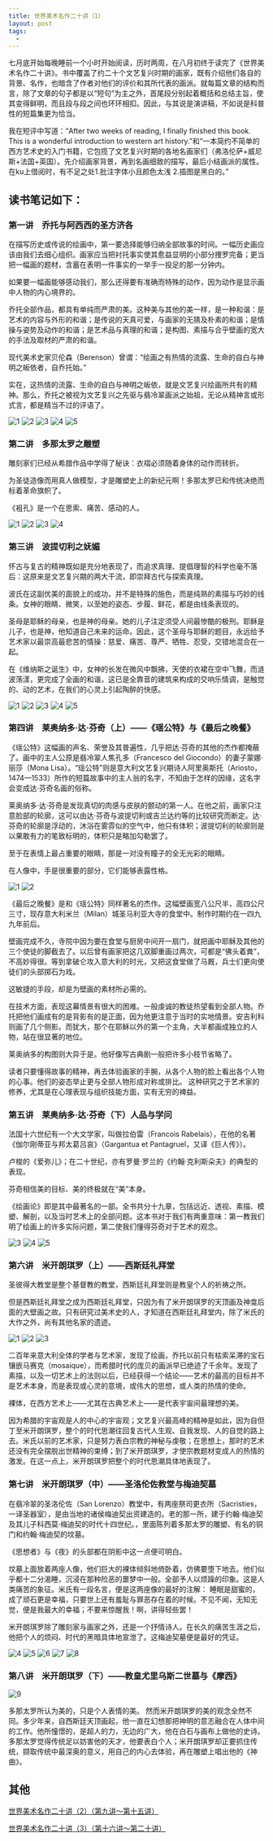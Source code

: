 ```yaml
---
title: 世界美术名作二十讲（1）
layout: post
tags:
  -
---
```

七月底开始每晚睡前一个小时开始阅读，历时两周，在八月初终于读完了《世界美术名作二十讲》。书中覆盖了约二十个文艺复兴时期的画家，既有介绍他们各自的背景、名作，也暗含了作者对他们的评价和其所代表的画派。就每篇文章的结构而言，除了文章的句子都是以“短句”为主之外，首尾段分别起着概括和总结主旨，使其变得鲜明，而且段与段之间也环环相扣。因此，与其说是演讲稿，不如说是科普性的短篇集更为恰当。

我在短评中写道：“After two weeks of reading, I finally finished this book. This is a wonderful introduction to western art history.”和“一本简约不简单的西方艺术史的入门书籍，它包揽了文艺复兴时期的各地名画家们（弗洛伦萨+威尼斯+法国+英国）。先介绍画家背景，再到名画细致的描写，最后小结画派的属性。在ku上借阅时，有不足之处1.批注字体小且颜色太浅 2.插图是黑白的。”

## 读书笔记如下：

### 第一讲　乔托与阿西西的圣方济各

在描写历史或传说的绘画中，第一要选择能够归纳全部故事的时间。一幅历史画应该由我们去细心组织。画家应当把衬托事实使其愈益显明的小部分捜罗完备；更当把一幅画的题材，含蓄在表明一件事实的一举手一投足的那一分钟内。

如果要一幅画能够感动我们，那么还得要有准确而特殊的动作，因为动作是显示画中人物的内心境界的。

乔托全部作品，都具有单纯而严肃的美。这种美与其他的美一样，是一种和谐：是艺术的内容与外形的和谐；是传说的天真可爱，与画家的无猜及朴素的和谐；是情操与姿势及动作的和谐；是艺术品与真理的和谐；是构图、素描与合乎壁画的宽大的手法及取材的严肃的和谐。

现代美术史家贝伦森（Berenson）曾谓：“绘画之有热情的流露、生命的自白与神明之皈依者，自乔托始。”

实在，这热情的流露、生命的自白与神明之皈依，就是文艺复兴绘画所共有的精神。那么，乔托之被视为文艺复兴之先驱与翡冷翠画派之始祖，无论从精神言或形式言，都是精当不过的评语了。

![1](/img/乔托1.png)
![2](/img/乔托2.png)
![3](/img/乔托3.png)
![4](/img/乔托4.png)
![5](/img/乔托5.png)

### 第二讲　多那太罗之雕塑

雕刻家们已经从希腊作品中学得了秘诀：衣褶必须随着身体的动作而转折。

为圣徒造像而用真人做模型，才是雕塑史上的新纪元啊！多那太罗已和传统决绝而标着革命旗帜了。

《袓孔》是一个在思索、痛苦、感动的人。

![1](/img/多纳泰罗1.png)
![2](/img/多纳泰罗2.png)
![3](/img/多纳泰罗3.png)
![4](/img/多纳泰罗4.png)

### 第三讲　波提切利之妩媚

怀古与复古的精神既如是充分地表现了，而追求真理、提倡理智的科学也毫不落后：这原来是文艺复兴期的两大干流，即崇拜古代与探索真理。

波氏在这副优美的面貌上的成功，并不是特殊的施色，而是纯熟的素描与巧妙的线条。女神的眼睛、微笑，以至她的姿态、步履、鲜花，都是由线条表现的。

圣母是耶稣的母亲，也是神的母亲。她的儿子注定须受人间最惨酷的极刑。耶稣是儿子，也是神，他知道自己未来的运命。因此，这个圣母与耶稣的题目，永远给予艺术家以最崇高最悲苦的情操：慈爱、痛苦、尊严、牺牲、忍受，交错地混合在一起。

在《维纳斯之诞生》中，女神的长发在微风中飘拂，天使的衣裙在空中飞舞，而涟波荡漾，更完成了全画的和谐，这已是全靠音的建筑来构成的交响乐情调，是触觉的、动的艺术，在我们的心灵上引起陶醉的快感。

![1](/img/波提切利1.png)
![2](/img/波提切利2.png)
![3](/img/波提切利3.png)
![4](/img/波提切利4.png)
![5](/img/波提切利5.png)

### 第四讲　莱奥纳多·达·芬奇（上）——《瑶公特》与《最后之晚餐》

《瑶公特》这幅画的声名、荣誉及其普遍性，几乎把达·芬奇的其他的杰作都掩蔽了。画中的主人公原是翡冷翠人焦孔多（Francesco del Giocondo）的妻子蒙娜·丽莎（Mona Lisa）。“瑶公特”则是意大利文艺复兴期诗人阿里奥斯托（Ariosto，1474—1533）所作的短篇故事中的主人翁的名字，不知由于怎样的因缘，这名字会变成达·芬奇名画的俗称。

莱奥纳多·达·芬奇是发现真切的肉感与皮肤的颤动的第一人。在他之前，画家只注意脸部的轮廓，这可以由达·芬奇与波提切利或吉兰达约等的比较研究而断定。达·芬奇的轮廓是浮动的，沐浴在雾雰似的空气中，他只有体积；波提切利的轮廓则是以果敢有力的笔致标明的，体积只是略加勾勒罢了。

至于在表情上最占重要的眼睛，那是一对没有瞳子的全无光彩的眼睛。

在人像中，手是很重要的部分，它们能够表露性格。

![1](/img/达芬奇1.png)
![2](/img/达芬奇2.png)

《最后之晚餐》是和《瑶公特》同样著名的杰作。这幅壁画宽八公尺半，高四公尺三寸，现存意大利米兰（Milan）城圣马利亚大寺的食堂中。制作时期约在一四九九年前后。

壁画完成不久，寺院中因为要在食堂与厨房中间开一扇门，就把画中耶稣及其他的三个使徒的脚截去了。以后曾有画家把这几双脚重画过两次，可都是“佛头着粪”，不高妙得很。等到拿破仑攻入意大利的时光，又把这食堂做了马厩，兵士们更向使徒们的头部掷石为戏。

这敏捷的手段，却是为壁画的素材所必需的。

在技术方面，表现这幕情景有很大的困难。一般虔诚的教徒热望看到全部人物。乔托把他们画成有的是背影有的是正面，因为他更注意于当时的实地情景。安吉利科则画了几个侧影。而犹大，那个在耶稣以外的第一个主角，大半都画成独立的人物，站在很显著的地位。

莱奥纳多的构图则大异于是。他好像写古典剧一般把许多小枝节省略了。

读者只要懂得故事的精神，再去体验画家的手腕，从各个人物的脸上看出各个人物的心事。他们的姿态举止更与全部人物形成对称或排比。 这种研究之于艺术家的修养，尤其是在心理表现与组织技能方面，实有无穷的裨益。

### 第五讲　莱奥纳多·达·芬奇（下）人品与学问

法国十六世纪有一个大文学家，叫做拉伯雷（Francois Rabelais），在他的名著《伽尔刚蒂亚与邦太葛吕哀》（Gargantua et Pantagruel，又译《巨人传》）。

卢梭的《爱弥儿》；在二十世纪，亦有罗曼·罗兰的《约翰·克利斯朵夫》的典型的表现。

芬奇相信美的目标、美的终极就在“美”本身。

《绘画论》即是其中最著名的一部。全书共分十九章，包括远近、透视、素描、模塑、解剖，以及当时艺术上的全部问题。这本书对于我们有两重意味：第一教我们明了绘画上的许多实际问题，第二使我们懂得芬奇对于艺术的观念。

![3](/img/达芬奇3.png)
![4](/img/达芬奇4.png)
![5](/img/达芬奇5.png)

### 第六讲　米开朗琪罗（上）——西斯廷礼拜堂

圣彼得大教堂是整个基督教的教堂，西斯廷礼拜堂则是教皇个人的祈祷之所。

但是西斯廷礼拜堂之成为西斯廷礼拜堂，只因为有了米开朗琪罗的天顶画及神龛后面的大壁画之故。只有研究过美术史的人，才知道在西斯廷礼拜堂内，除了米氏的大作之外，尚有其他名家的遗迹。

![1](/img/米开朗琪罗1.png)
![2](/img/米开朗琪罗2.png)
![3](/img/米开朗琪罗3.png)

二百年来意大利全体的学者与艺术家，发现了绘画，乔托以前只有枯索呆滞的宝石镶嵌马赛克（mosaique），而希腊时代的庞贝的画派早已绝迹了千余年。发现了素描，以及一切艺术上的法则以后，已经获得一个结论——艺术的最高的目标并不是艺术本身，而是表现或心灵的意境，或伟大的思想，或人类的热情的使命。

裸体，在西方艺术上——尤其在古典艺术上——是代表宇宙间最理想的美。

因为希腊的宇宙观是人的中心的宇宙观；文艺复兴最高峰的精神是如此，因为自但丁至米开朗琪罗，整个的时代思潮往回复古代人生观、自我发现、人的自觉的路上去。米氏以前的艺术家，只是努力表白宗教的神秘与虔敬；在思想上，那时的艺术还没有完全摆脱出世精神的束缚；到了米开朗琪罗，才使宗教题材变成人的热情的激发。在这一点上，米开朗琪罗把整个的时代思潮具体地表现了。

### 第七讲　米开朗琪罗（中）——圣洛伦佐教堂与梅迪契墓

在翡冷翠的圣洛伦佐（San Lorenzo）教堂中，有两座祭司更衣所（Sacristies，一译圣器室），是由当地的诸侯梅迪契出资建造的。老的那一所，建于约翰·梅迪契及其儿子科西莫·梅迪契的时代十四世纪。，里面陈列着多那太罗的雕塑、有名的铜门和约翰·梅迪契的坟墓。

《思想者》与《夜》的头部都在阴影中这一点便可明白。

坟墓上面放着两座人像，他们巨大的裸体倾斜地倚卧着，仿佛要堕下地去。他们似乎都十二分渴睡，沉浸在那种险恶的噩梦中一般。全部予人以烦躁的印象。这是人类痛苦的象征。米氏有一段名言，便是这两座像的最好的注解： 睡眠是甜蜜的，成了顽石更是幸福，只要世上还有羞耻与罪恶存在着的时候。不见不闻，无知无觉，便是我最大的幸福；不要来惊醒我！啊，讲得轻些罢！

米开朗琪罗除了雕刻家与画家之外，还是一个抒情诗人。在长久的痛苦生涯之后，他把个人的烦闷、时代的黑暗具体地宣泄了。这梅迪契墓便是最好的凭证。

![4](/img/米开朗琪罗4.png)
![5](/img/米开朗琪罗5.png)
![6](/img/米开朗琪罗6.png)
![7](/img/米开朗琪罗7.png)
![8](/img/米开朗琪罗8.png)

### 第八讲　米开朗琪罗（下）——教皇尤里乌斯二世墓与《摩西》

![9](/img/米开朗琪罗9.png)

多那太罗所认为美的，只是个人表情的美。 然而米开朗琪罗的美的观念全然不同。多少年来，自西斯廷天顶画起，他一直在幻想那把神明的意志融合在人体中间的工作。他所憧憬的，是超人的力，无边的广大，他在白石与画布上做他的史诗。多那太罗觉得传统足以妨害他的天才，他要表白个人；米开朗琪罗却正要抓住传统，撷取传统中最深奥的意义，用自己的内心去体验，再在雕塑上唱出他的《神曲》。


## 其他
[世界美术名作二十讲（2）（第九讲～第十五讲）](https://royee.github.io/2017/08/26/art_history_2/)

[世界美术名作二十讲（3）（第十六讲～第二十讲）](https://royee.github.io/2017/08/26/art_history_3/)
